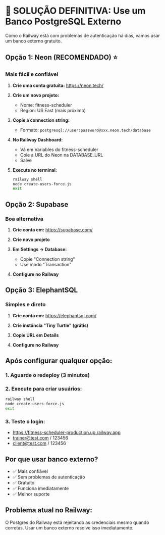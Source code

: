 # 🚀 SOLUÇÃO DEFINITIVA: Use um Banco PostgreSQL Externo

Como o Railway está com problemas de autenticação há dias, vamos usar um banco externo gratuito.

## Opção 1: Neon (RECOMENDADO) ⭐
### Mais fácil e confiável

1. **Crie uma conta gratuita:**
   https://neon.tech/

2. **Crie um novo projeto:**
   - Nome: fitness-scheduler
   - Region: US East (mais próximo)

3. **Copie a connection string:**
   - Formato: `postgresql://user:password@xxx.neon.tech/database`

4. **No Railway Dashboard:**
   - Vá em Variables do fitness-scheduler
   - Cole a URL do Neon na DATABASE_URL
   - Salve

5. **Execute no terminal:**
   ```bash
   railway shell
   node create-users-force.js
   exit
   ```

## Opção 2: Supabase
### Boa alternativa

1. **Crie conta em:**
   https://supabase.com/

2. **Crie novo projeto**

3. **Em Settings → Database:**
   - Copie "Connection string"
   - Use modo "Transaction"

4. **Configure no Railway**

## Opção 3: ElephantSQL
### Simples e direto

1. **Crie conta em:**
   https://elephantsql.com/

2. **Crie instância "Tiny Turtle" (grátis)**

3. **Copie URL em Details**

4. **Configure no Railway**

## Após configurar qualquer opção:

### 1. Aguarde o redeploy (3 minutos)

### 2. Execute para criar usuários:
```bash
railway shell
node create-users-force.js
exit
```

### 3. Teste o login:
- https://fitness-scheduler-production.up.railway.app
- trainer@test.com / 123456
- client@test.com / 123456

## Por que usar banco externo?
- ✅ Mais confiável
- ✅ Sem problemas de autenticação
- ✅ Gratuito
- ✅ Funciona imediatamente
- ✅ Melhor suporte

## Problema atual no Railway:
O Postgres do Railway está rejeitando as credenciais mesmo quando corretas. Usar um banco externo resolve isso imediatamente.